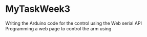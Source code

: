 # MyTaskWeek3
Writing the Arduino code for the control using the Web serial API Programming a web page to control the arm using
